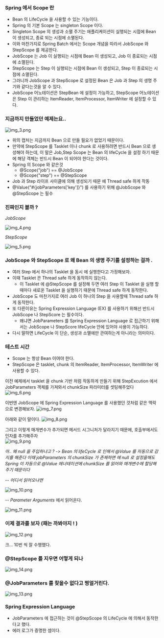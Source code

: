 ### Spring 에서 Scope 란
- Bean 의 LifeCycle 을 사용할 수 있는 기능이다.
- Spring 의 기본 Scope 는 singleton Scope 이다.
- Singleton Scope 의 생성과 소멸 주기는 애플리케이션이 실행되는 시점에 Bean 이 생성되고, 종료 되는 시점에 소멸된다.
- 이와 마찬가지로 Spring Batch 에서는 Scope 개념을 따라서 JobScope 와 StepScope 를 제공한다.
- JobScope 는 Job 이 실행되는 시점에 Bean 이 생성되고, Job 이 종료되는 시점에 소멸된다.
- StepScope 는 Step 이 실행되는 시점에 Bean 이 생성되고, Step 이 종료되는 시점에 소멸된다.
- 그러니까 JobScope 과 StepScope 로 설정된 Bean 은 Job 과 Step 의 생명 주기와 같다는것을 알 수 있다.
- JobScope 어노테이션은 StepBean 에 설정이 가능하고, StepScope 어노테이션은 Step 이 관리하는 ItemReader, ItemProcessor, ItemWriter 에 설정할 수 있다.

### 지금까지 만들었던 예제는요..
![img_3.png](img_3.png)

- 위의 캡처는 지금까지 Bean 으로 만들 필요가 없었기 때문이다.
- 만약에 StepScope 를 Tasklet 이나 chunk 로 사용하려면 반드시 Bean 으로 생성해야 하는데,
이 말은 Job,Step Scope 는 Bean 의 lifeCycle 을 설정 하기 때문에 해당 객체는 반드시 Bean 이 되어야 한다는 것이다.
- Spring 의 Scope 와 같은것 
  - @Scope("job") == @JobScope
  - @Scope("step") == @StepScope
- Job 과 Step 라이프 사이클에 의해 생성되기 때문 에 Thread safe 하게 작동
- @Value("#{jobParameters['key']}") 를 사용하기 위해 @JobScope 와 @StepScope 는 필수

### 진짜인지 볼까 ? 
*JobScope*

![img_4.png](img_4.png)

*StepScope* 

![img_5.png](img_5.png)

### JobScope 와 StepScope 로 왜 Bean 의 생명 주기를 설정하는 걸까 .  
- 여러 Step 에서 하나의 Tasklet 을 동시 에 실행한다고 가정해보자.
- 이때 Tasklet 은 Thread safe 하게 동작하지 않는다.
  - 이 Tasklet 에 @StepScope 를 설정해 두면 여러 Step 이 Tasklet 을 실행 할때마다 새로운 Tasklet 을 실행하기 때문에 Thread safe 하게 동작한다.
- JobScope 도 마찬가지로 여러 Job 이 하나의 Step 을 사용할때 Thread safe 하게 동작한다.
- 또 다른이유는 Spring Expression Language (EX) 를 사용하기 위해선 반드시 JobScope 나 StepScore 는 필수이다.
  - 왜냐면 JobParameters 를 Spring Expression Language 로 접근하기 위해서는 JobScope 나 StepScore lifeCycle 안에 있어야 사용이 가능하다.
- 다시 말하면 LifeCycle 이 단순, 생성과 소멸에만 관여하는게 아니라는 의미이다.


### 테스트 시간
- Scope 는 항상 Bean 이여야 한다.
- StepScope 은 tasklet, chunk 의 ItemReader, ItemProcessor, ItemWriter 에 사용할 수 있다.

이전 예제에서 tasklet 을 chunk 기반 처럼 작동하게 만들기 위해 StepExcution 에서 JobParameters 객체를 가져와서 chunkSize 파라미터를 셋팅해주었다
![img_6.png](img_6.png)

이번엔 JobScope 에 Spring Expression Language 를 사용했던 것처럼 같은 맥락으로 변경해보자.
![img_7.png](img_7.png)

아래와 같이 말이다.
![img_8.png](img_8.png)

그리고 이렇게 매개변수가 추가되면 메서드 시그니처가 달라지기 때문에, 호출부에서도 인자를 추가해주자 <br/>
![img_9.png](img_9.png)

*아.. 왜 null 을 주입하냐고 ? -> Bean 의 lifeCycle 로 인해서 @Value 를 자동으로 감지를 해준다 이때 jobParameters 의 chunkSize 가 존재하면 에 null 로 설정을해도 Spring 이 자동으로 @Value 에너테이션에 chunkSize 를 읽어와 매개변수에 할당해주기 때문이다* <br/>

-- *어디서 읽어오냐면* 

![img_10.png](img_10.png)

-- *Parameter Arguments* 에서 읽어온다.

![img_11.png](img_11.png)

### 이제 결과를 보자 (패는 까봐야지 ! )
![img_12.png](img_12.png)

크... 10번 씩 잘 수행했다.

### @StepScope 를 지우면 어떻게 되나
![img_14.png](img_14.png)

### @JobParameters 를 찾을수 없다고 찡얼거린다.
![img_13.png](img_13.png)

### Spring Expression Language
- JobParameters 에 접근하는 것이 @StepScope 의 LifeCycle 에 의해서 동작한다고 했다.
- 에러 로그가 증명한 셈이다.

